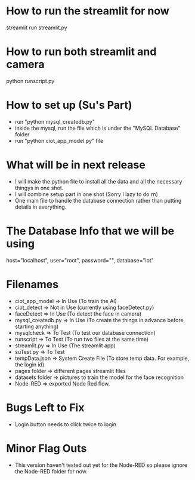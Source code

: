 # How to run the streamlit for now

streamlit run streamlit.py

# How to run both streamlit and camera

python runscript.py

# How to set up (Su's Part)

- run "python mysql_createdb.py"
- inside the mysql, run the file which is under the "MySQL Database" folder
- run "python ciot_app_model.py" file

# What will be in next release

- I will make the python file to install all the data and all the necessary thingys in one shot.
- I will combine setup part in one shot (Sorry I lazy to do rn)
- One main file to handle the database connection rather than putting details in everything.

# The Database Info that we will be using

host="localhost",
user="root",
password="",
database="iot"

# Filenames

- ciot_app_model => In Use (To train the AI)
- ciot_detect => Not in Use (currently using faceDetect.py)
- faceDetect => In Use (To detect the face in camera)
- mysql_createdb.py => In Use (To create the things in advance before starting anything)
- mysqlcheck => To Test (To test our database connection)
- runscript => To Test (To run two files at the same time)
- streamlit.py => In Use (The streamlit app)
- suTest.py => To Test
- tempData.json => System Create File (To store temp data. For example, the login id)
- pages folder => different pages streamlit files
- datasets folder => pictures to train the model for the face recognition
- Node-RED => exported Node Red flow.

# Bugs Left to Fix

- Login button needs to click twice to login

# Minor Flag Outs

- This version haven't tested out yet for the Node-RED so please ignore the Node-RED folder for now.
